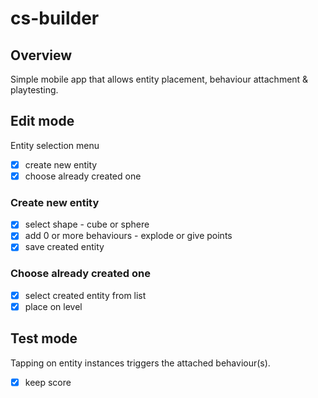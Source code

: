 # cs-builder

## Overview
Simple mobile app that allows entity placement, behaviour attachment & playtesting.

## Edit mode
Entity selection menu
- [x] create new entity
- [x] choose already created one

### Create new entity
- [x] select shape - cube or sphere
- [x] add 0 or more behaviours - explode or give points
- [x] save created entity

### Choose already created one
- [x] select created entity from list
- [x] place on level

## Test mode
Tapping on entity instances triggers the attached behaviour(s).
- [x] keep score